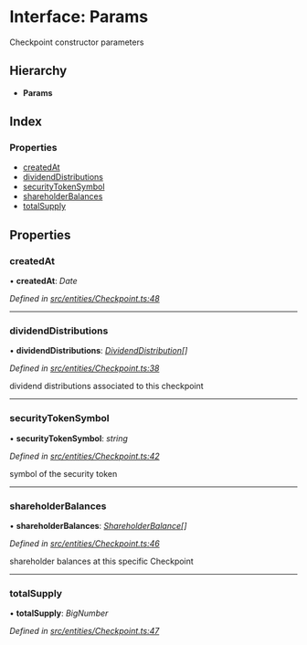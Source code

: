 # Interface: Params

Checkpoint constructor parameters

## Hierarchy

* **Params**

## Index

### Properties

* [createdAt](_entities_checkpoint_.params.md#createdat)
* [dividendDistributions](_entities_checkpoint_.params.md#dividenddistributions)
* [securityTokenSymbol](_entities_checkpoint_.params.md#securitytokensymbol)
* [shareholderBalances](_entities_checkpoint_.params.md#shareholderbalances)
* [totalSupply](_entities_checkpoint_.params.md#totalsupply)

## Properties

###  createdAt

• **createdAt**: *Date*

*Defined in [src/entities/Checkpoint.ts:48](https://github.com/PolymathNetwork/polymath-sdk/blob/ade5412/src/entities/Checkpoint.ts#L48)*

___

###  dividendDistributions

• **dividendDistributions**: *[DividendDistribution](../classes/_entities_dividenddistribution_.dividenddistribution.md)[]*

*Defined in [src/entities/Checkpoint.ts:38](https://github.com/PolymathNetwork/polymath-sdk/blob/ade5412/src/entities/Checkpoint.ts#L38)*

dividend distributions associated to this checkpoint

___

###  securityTokenSymbol

• **securityTokenSymbol**: *string*

*Defined in [src/entities/Checkpoint.ts:42](https://github.com/PolymathNetwork/polymath-sdk/blob/ade5412/src/entities/Checkpoint.ts#L42)*

symbol of the security token

___

###  shareholderBalances

• **shareholderBalances**: *[ShareholderBalance](_types_index_.shareholderbalance.md)[]*

*Defined in [src/entities/Checkpoint.ts:46](https://github.com/PolymathNetwork/polymath-sdk/blob/ade5412/src/entities/Checkpoint.ts#L46)*

shareholder balances at this specific Checkpoint

___

###  totalSupply

• **totalSupply**: *BigNumber*

*Defined in [src/entities/Checkpoint.ts:47](https://github.com/PolymathNetwork/polymath-sdk/blob/ade5412/src/entities/Checkpoint.ts#L47)*
